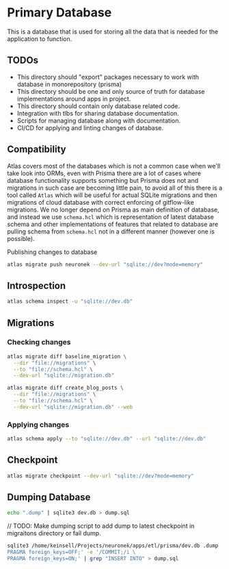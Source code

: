 # Primary Database

This is a database that is used for storing all the data that is needed for the application to function.

## TODOs

- This directory should "export" packages necessary to work with database in monorepository (prisma)
- This directory should be one and only source of truth for database implementations around apps in project.
- This directory should contain only database related code.
- Integration with tlbs for sharing database documentation.
- Scripts for managing database along with documentation.
- CI/CD for applying and linting changes of database.

## Compatibility

Atlas covers most of the databases which is not a common case when we'll take look into ORMs, even with Prisma there are a lot of cases where database functionality supports something but Prisma does not and migrations in such case are becoming little pain, to avoid all of this there is a tool called `Atlas` which will be useful for actual SQLite migrations and then migrations of cloud database with correct enforcing of gitflow-like migrations.
We no longer depend on Prisma as main definition of database, and instead we use `schema.hcl` which is representation of latest database schema and other implementations of features that related to database are pulling schema from `schema.hcl` not in a different manner (however one is possible).


Publishing changes to database
```bash
atlas migrate push neuronek --dev-url "sqlite://dev?mode=memory"
```


## Introspection

```bash
atlas schema inspect -u "sqlite://dev.db"
```

## Migrations

### Checking changes

```bash
atlas migrate diff baseline_migration \
  --dir "file://migrations" \
  --to "file://schema.hcl" \
  --dev-url "sqlite://migration.db"
```

```bash
atlas migrate diff create_blog_posts \
  --dir "file://migrations" \
  --to "file://schema.hcl" \
  --dev-url "sqlite://migration.db" --web
```

### Applying changes

```bash
atlas schema apply --to "sqlite://dev.db" --url "sqlite://dev.db"
```

## Checkpoint

```bash
atlas migrate checkpoint --dev-url "sqlite://dev?mode=memory"
```

## Dumping Database

```bash
echo ".dump" | sqlite3 dev.db > dump.sql
```

// TODO: Make dumping script to add dump to latest checkpoint in migraitons directory or fail dump.
```bash
sqlite3 /home/keinsell/Projects/neuronek/apps/etl/prisma/dev.db .dump | sed -e '/BEGIN TRANSACTION;/i \
PRAGMA foreign_keys=OFF;' -e '/COMMIT;/i \
PRAGMA foreign_keys=ON;' | grep "INSERT INTO" > dump.sql
```
